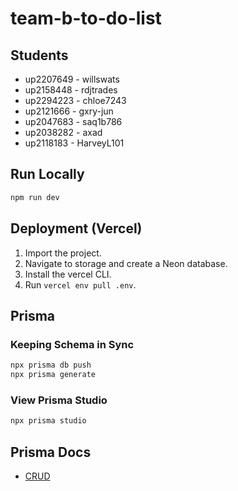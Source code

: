 # team-b-to-do-list

## Students

- up2207649 - willswats
- up2158448 - rdjtrades
- up2294223 - chloe7243
- up2121666 - gxry-jun
- up2047683 - saq1b786
- up2038282 - axad
- up2118183 - HarveyL101

## Run Locally

```bash
npm run dev
```

## Deployment (Vercel)

1. Import the project.
2. Navigate to storage and create a Neon database.
3. Install the vercel CLI.
4. Run `vercel env pull .env`.

## Prisma

### Keeping Schema in Sync

```bash
npx prisma db push
npx prisma generate
```

### View Prisma Studio

```bash
npx prisma studio
```

## Prisma Docs

- [CRUD](https://www.prisma.io/docs/orm/prisma-client/queries/crud)
